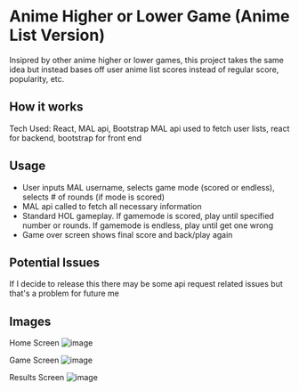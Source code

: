 # Anime Higher or Lower Game (Anime List Version)
Insipred by other anime higher or lower games, this project takes the same idea but instead bases off user anime list scores instead of regular score, popularity, etc.

## How it works
Tech Used: React, MAL api, Bootstrap
MAL api used to fetch user lists, react for backend, bootstrap for front end

## Usage
- User inputs MAL username, selects game mode (scored or endless), selects # of rounds (if mode is scored)
- MAL api called to fetch all necessary information
- Standard HOL gameplay. If gamemode is scored, play until specified number or rounds. If gamemode is endless, play until get one wrong
- Game over screen shows final score and back/play again

## Potential Issues
If I decide to release this there may be some api request related issues but that's a problem for future me

## Images
Home Screen
![image](https://github.com/user-attachments/assets/8e409395-bec2-48ad-bcc4-ec92afc35cc2)

Game Screen
![image](https://github.com/user-attachments/assets/c92323e0-616b-41b1-b4b6-573103ed100a)

Results Screen
![image](https://github.com/user-attachments/assets/8555c501-3bf9-4117-b7fb-e315ec5591b8)
